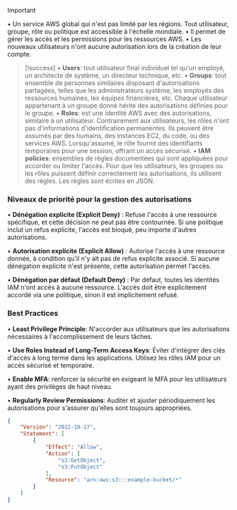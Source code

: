 > [!important]
> • Un service AWS global qui n'est pas limité par les régions. Tout utilisateur, groupe, rôle ou politique est accessible à l'échelle mondiale. 
> • Il permet de gérer les accès et les permissions pour les ressources AWS. 
> • Les nouveaux utilisateurs n'ont aucune autorisation lors de la création de leur compte.

> [!success]
> • **Users**: tout utilisateur final individuel tel qu'un employé, un architecte de système, un directeur technique, etc. 
> • **Groups**: tout ensemble de personnes similaires disposant d'autorisations partagées, telles que les administrateurs système, les employés des ressources humaines, les équipes financières, etc. Chaque utilisateur appartenant à un groupe donné hérite des autorisations définies pour le groupe. 
> • **Roles**: est une identité AWS avec des autorisations, similaire à un utilisateur. Contrairement aux utilisateurs, les rôles n'ont pas d'informations d'identification permanentes. Ils peuvent être assumés par des humains, des instances EC2, du code, ou des services AWS. Lorsqu'assumé, le rôle fournit des identifiants temporaires pour une session, offrant un accès sécurisé. 
> • **IAM policies**: ensembles de règles documentées qui sont appliquées pour accorder ou limiter l'accès. Pour que les utilisateurs, les groupes ou les rôles puissent définir correctement les autorisations, ils utilisent des règles. Les règles sont écrites en JSON.

### Niveaux de priorité pour la gestion des autorisations

• **Dénégation explicite (Explicit Deny)** : Refuse l'accès à une ressource spécifique, et cette décision ne peut pas être contournée. Si une politique inclut un refus explicite, l'accès est bloqué, peu importe d'autres autorisations. 

• **Autorisation explicite (Explicit Allow)** : Autorise l'accès à une ressource donnée, à condition qu'il n'y ait pas de refus explicite associé. Si aucune dénégation explicite n'est présente, cette autorisation permet l'accès. 

• **Dénégation par défaut (Default Deny)** : Par défaut, toutes les identités IAM n'ont accès à aucune ressource. L'accès doit être explicitement accordé via une politique, sinon il est implicitement refusé.

### Best Practices

• **Least Privilege Principle**: N'accorder aux utilisateurs que les autorisations nécessaires à l'accomplissement de leurs tâches. 

• **Use Roles Instead of Long-Term Access Keys**: Éviter d'intégrer des clés d'accès à long terme dans les applications. Utilisez les rôles IAM pour un accès sécurisé et temporaire. 

• **Enable MFA**: renforcer la sécurité en exigeant le MFA pour les utilisateurs ayant des privilèges de haut niveau. 

• **Regularly Review Permissions**: Auditer et ajuster périodiquement les autorisations pour s'assurer qu'elles sont toujours appropriées.

```json
{
    "Version": "2012-10-17",
    "Statement": [
        {
            "Effect": "Allow",
            "Action": [
                "s3:GetObject",
                "s3:PutObject"
            ],
            "Resource": "arn:aws:s3:::example-bucket/*"
        }
    ]
}
```